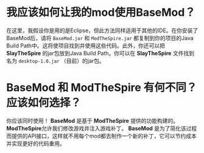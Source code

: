 # 我应该如何让我的mod使用BaseMod？

在这里，我假设你是用的是Eclipse，但此方法同样适用于其他的IDE。在你安装了BaseMod后，请将 `BaseMod.jar` 和 `ModTheSpire.jar` 都复制到你的项目的Java Build Path中。这将使项目找到并使用这些代码。此外，你还可以把 **SlayTheSpire** 的jar包放到Java Build Path。你可以在 **SlayTheSpire** 文件找到名为 `desktop-1.0.jar` （目前）的jar包。

# BaseMod 和 ModTheSpire 有何不同？应该如何选择？

你应该同时使用！ **BaseMod** 是基于 **ModTheSpire** 提供的功能构建的。**ModTheSpire**允许我们修改游戏并注入游戏补丁。 **BaseMod** 是为了简化该过程而提供的API接口，这样就不用每个mod都去制作一个新的补丁，它可以节约成本并实现更好的代码重用。